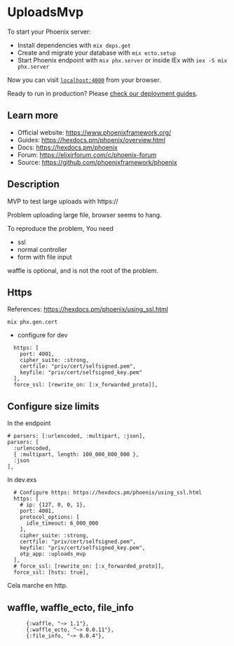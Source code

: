 # UploadsMvp

To start your Phoenix server:

  * Install dependencies with `mix deps.get`
  * Create and migrate your database with `mix ecto.setup`
  * Start Phoenix endpoint with `mix phx.server` or inside IEx with `iex -S mix phx.server`

Now you can visit [`localhost:4000`](http://localhost:4000) from your browser.

Ready to run in production? Please [check our deployment guides](https://hexdocs.pm/phoenix/deployment.html).

## Learn more

  * Official website: https://www.phoenixframework.org/
  * Guides: https://hexdocs.pm/phoenix/overview.html
  * Docs: https://hexdocs.pm/phoenix
  * Forum: https://elixirforum.com/c/phoenix-forum
  * Source: https://github.com/phoenixframework/phoenix

## Description

MVP to test large uploads with https://

Problem uploading large file, browser seems to hang.

To reproduce the problem, You need
* ssl
* normal controller
* form with file input

waffle is optional, and is not the root of the problem.

## Https

References: https://hexdocs.pm/phoenix/using_ssl.html

```
mix phx.gen.cert
```

* configure for dev

```
  https: [
    port: 4001,
    cipher_suite: :strong,
    certfile: "priv/cert/selfsigned.pem",
    keyfile: "priv/cert/selfsigned_key.pem"
  ],
  force_ssl: [rewrite_on: [:x_forwarded_proto]],
```

## Configure size limits

In the endpoint

    # parsers: [:urlencoded, :multipart, :json],
    parsers: [
      :urlencoded,
      { :multipart, length: 100_000_000_000 },
      :json
    ],

In dev.exs

```
  # Configure https: https://hexdocs.pm/phoenix/using_ssl.html
  https: [
    # ip: {127, 0, 0, 1},
    port: 4001,
    protocol_options: [
      idle_timeout: 6_000_000
    ],
    cipher_suite: :strong,
    certfile: "priv/cert/selfsigned.pem",
    keyfile: "priv/cert/selfsigned_key.pem",
    otp_app: :uploads_mvp
  ],
  # force_ssl: [rewrite_on: [:x_forwarded_proto]],
  force_ssl: [hsts: true],
```

Cela marche en http.

## waffle, waffle_ecto, file_info

```
      {:waffle, "~> 1.1"},
      {:waffle_ecto, "~> 0.0.11"},
      {:file_info, "~> 0.0.4"},
```

